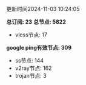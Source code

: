 更新时间2024-11-03 10:24:05

**总订阅: 23**
**总节点: 5822**
- vless节点: 17

**google ping有效节点: 309**
- ss节点: 144
- v2ray节点: 162
- trojan节点: 3
